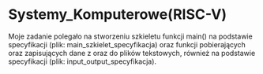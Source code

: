 # Systemy_Komputerowe(RISC-V)

Moje zadanie polegało na stworzeniu szkieletu funkcji main() na podstawie specyfikacji (plik: main_szkielet_specyfikacja) oraz funkcji pobierających oraz zapisujących dane z oraz do plików tekstowych, również na podstawie specyfikacji (plik: input_output_specyfikacja).
